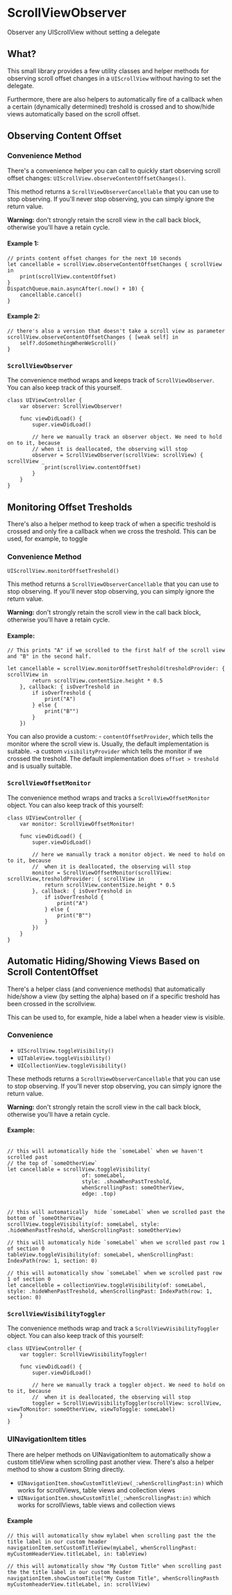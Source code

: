 # ScrollViewObserver
Observer any UIScrollView without setting a delegate

## What?
This small library provides a few utility classes and helper methods for observing scroll offset changes in a `UIScrollView` without having to set the delegate.

Furthermore, there are also helpers to automatically fire of a callback when a certain (dynamically determined) treshold is crossed and to show/hide views automatically based on the scroll offset.


## Observing Content Offset

### Convenience Method

There's a convenience helper you can call to quickly start observing scroll offset changes:  `UIScrollView.observeContentOffsetChanges()`. 

This method returns a `ScrollViewObserverCancellable` that you can use to stop observing. If you'll never stop observing, you can simply ignore the return value.

**Warning:** don't strongly retain the scroll view in the call back block, otherwise you'll have a retain cycle.


#### Example 1: 
```
// prints content offset changes for the next 10 seconds
let cancellable = scrollView.observeContentOffsetChanges { scrollView in
	print(scrollView.contentOffset) 
}
DispatchQueue.main.asyncAfter(.now() + 10) {
	cancellable.cancel()
}

```

#### Example 2:
```
// there's also a version that doesn't take a scroll view as parameter
scrollView.observeContentOffsetChanges { [weak self] in
	self?.doSomethingWhenWeScroll()
}

```

### `ScrollViewObserver`

The convenience method wraps and keeps track of `ScrollViewObserver`. You can also keep track of this yourself.

```
class UIViewController {
	var observer: ScrollViewObserver!
	
	func viewDidLoad() {
		super.viewDidLoad()
		
		// here we manually track an observer object. We need to hold on to it, because
		// when it is deallocated, the observing will stop
		observer = ScrollViewObserver(scrollView: scrollView) { scrollView _ 
			print(scrollView.contentOffset)
		}
	}
}

```

## Monitoring Offset Tresholds

There's also a helper method to keep track of when a specific treshold is crossed and only fire a callback when we cross the treshold. This can be used, for example, to toggle

### Convenience Method

`UIScrollView.monitorOffsetTreshold()`

This method returns a `ScrollViewObserverCancellable` that you can use to stop observing. If you'll never stop observing, you can simply ignore the return value.

**Warning:** don't strongly retain the scroll view in the call back block, otherwise you'll have a retain cycle.


#### Example:
```
// This prints "A" if we scrolled to the first half of the scroll view and "B" in the second half.

let cancellable = scrollView.monitorOffsetTreshold(tresholdProvider: { scrollView in
		return scrollView.contentSize.height * 0.5
	}, callback: { isOverTreshold in 
		if isOverTreshold {
			print("A")
		} else {
			print("B"")
		}
	})
```

You can also provide a custom:
	- `contentOffsetProvider`, which tells the monitor where the scroll view is. Usually, the default implementation is suitable.
	-a custom `visibilityProvider` which tells the monitor if we crossed the treshold. The default implementation does `offset > treshold` and is usually suitable.


### `ScrollViewOffsetMonitor`

The convenience method wraps and tracks a `ScrollViewOffsetMonitor` object. You can also keep track of this yourself:

```
class UIViewController {
	var monitor: ScrollViewOffsetMonitor!

	func viewDidLoad() {
		super.viewDidLoad()

		// here we manually track a monitor object. We need to hold on to it, because
		// 	when it is deallocated, the observing will stop
		monitor = ScrollViewOffsetMonitor(scrollView: scrollView,tresholdProvider: { scrollView in 
			return scrollView.contentSize.height * 0.5
		}, callback: { isOverTreshold in 
			if isOverTreshold {
				print("A")
			} else {
				print("B"")
			}
		})
	}
}
```


## Automatic Hiding/Showing Views Based on Scroll ContentOffset

There's a helper class (and convenience methods) that automatically hide/show a view (by setting the alpha) based on if a specific treshold has been crossed in the scrollview.

This can be used to, for example, hide a label when a header view is visible.

### Convenience

- `UIScrollView.toggleVisibility()`
- `UITableView.toggleVisibility()`
- `UICollectionView.toggleVisibility()`

These methods returns a `ScrollViewObserverCancellable` that you can use to stop observing. If you'll never stop observing, you can simply ignore the return value.

**Warning:** don't strongly retain the scroll view in the call back block, otherwise you'll have a retain cycle.

#### Example:

```

// this will automatically hide the `someLabel` when we haven't scrolled past
// the top of `someOtherView`
let cancellable = scrollView.toggleVisibility(
						of: someLabel,
						style: .showWhenPastTreshold,
						whenScrollingPast: someOtherView,
						edge: .top)
						

// this will automatically  hide `someLabel` when we scrolled past the bottom of `someOtherView`
scrollView.toggleVisibility(of: someLabel, style: .hideWhenPastTreshold, whenScrollingPast: someOtherView)

// this will automaticaly hide `someLabel` when we scrolled past row 1 of section 0
tableView.toggleVisibility(of: someLabel, whenScrollingPast: IndexPath(row: 1, section: 0)

// this will automatically show `someLabel` when we scrolled past row 1 of section 0
let cancelleble = collectionView.toggleVisibility(of: someLabel, style: .hideWhenPastTreshold, whenScrollingPast: IndexPath(row: 1, section: 0)

```


### `ScrollViewVisibilityToggler`

The convenience methods wrap and track a `ScrollViewVisibilityToggler` object. You can also keep track of this yourself:

```
class UIViewController {
	var toggler: ScrollViewVisibilityToggler!

	func viewDidLoad() {
		super.viewDidLoad()

		// here we manually track a toggler object. We need to hold on to it, because
		// 	when it is deallocated, the observing will stop
		toggler = ScrollViewVisibilityToggler(scrollView: scrollView, viewToMonitor: someOtherView, viewToToggle: someLabel)
	}
}
```


### UINavigationItem titles

There are helper methods on UINavigationItem to automatically show a custom titleView when scrolling past another view. There's also a helper method to show a custom String directly.


- `UINavigationItem.showCustomTitleView(_:whenScrollingPast:in)` which works for scrollViews, table views and collection views
- `UINavigationItem.showCustomTitle(_:whenScrollingPast:in)` which works for scrollViews, table views and collection views

#### Example

```
// this will automatically show mylabel when scrolling past the the title label in our custom header
navigationItem.setCustomTitleView(myLabel, whenScrollingPast: myCustomHeaderView.titleLabel, in: tableView)

// this will automatically show "My Custom Title" when scrolling past the the title label in our custom header
navigationItem.showCustomTitle("My Custom Title", whenScrollingPasth myCustomheaderView.titleLabel, in: scrollView)

```
